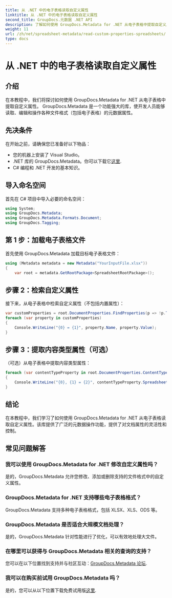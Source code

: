 ```yaml
---
title: 从 .NET 中的电子表格读取自定义属性
linktitle: 从 .NET 中的电子表格读取自定义属性
second_title: GroupDocs.元数据 .NET API
description: 了解如何使用 GroupDocs.Metadata for .NET 从电子表格中提取自定义属性。增强 .NET 应用程序中的元数据操作。
weight: 11
url: /zh/net/spreadsheet-metadata/read-custom-properties-spreadsheets/
type: docs
---
```

# 从 .NET 中的电子表格读取自定义属性

## 介绍
在本教程中，我们将探讨如何使用 GroupDocs.Metadata for .NET 从电子表格中提取自定义属性。 GroupDocs.Metadata 是一个功能强大的库，使开发人员能够读取、编辑和操作各种文件格式（包括电子表格）的元数据属性。
## 先决条件
在开始之前，请确保您已准备好以下物品：
- 您的机器上安装了 Visual Studio。
-  .NET 库的 GroupDocs.Metadata。你可以下载它[这里](https://releases.groupdocs.com/metadata/net/).
- C# 编程和 .NET 开发的基本知识。

## 导入命名空间
首先在 C# 项目中导入必要的命名空间：
```csharp
using System;
using GroupDocs.Metadata;
using GroupDocs.Metadata.Formats.Document;
using GroupDocs.Tagging;
```
## 第 1 步：加载电子表格文件
首先使用 GroupDocs.Metadata 加载目标电子表格文件：
```csharp
using (Metadata metadata = new Metadata("YourInputFile.xlsx"))
{
    var root = metadata.GetRootPackage<SpreadsheetRootPackage>();
```
## 步骤 2：检索自定义属性
接下来，从电子表格中检索自定义属性（不包括内置属性）：
```csharp
var customProperties = root.DocumentProperties.FindProperties(p => !p.Tags.Contains(Tags.Document.BuiltIn));
foreach (var property in customProperties)
{
    Console.WriteLine("{0} = {1}", property.Name, property.Value);
}
```
## 步骤 3：提取内容类型属性（可选）
（可选）从电子表格中提取内容类型属性：
```csharp
foreach (var contentTypeProperty in root.DocumentProperties.ContentTypeProperties.ToList())
{
    Console.WriteLine("{0}, {1} = {2}", contentTypeProperty.SpreadsheetPropertyType, contentTypeProperty.Name, contentTypeProperty.SpreadsheetPropertyValue);
}
```

## 结论
在本教程中，我们学习了如何使用 GroupDocs.Metadata for .NET 从电子表格读取自定义属性。该库提供了广泛的元数据操作功能，提供了对文档属性的灵活性和控制。

## 常见问题解答
### 我可以使用 GroupDocs.Metadata for .NET 修改自定义属性吗？
是的，GroupDocs.Metadata 允许您修改、添加或删除支持的文件格式中的自定义属性。
### GroupDocs.Metadata for .NET 支持哪些电子表格格式？
GroupDocs.Metadata 支持多种电子表格格式，包括 XLSX、XLS、ODS 等。
### GroupDocs.Metadata 是否适合大规模文档处理？
是的，GroupDocs.Metadata 针对性能进行了优化，可以有效地处理大文件。
### 在哪里可以获得与 GroupDocs.Metadata 相关的查询的支持？
您可以在以下位置找到支持并与社区互动：[GroupDocs.Metadata 论坛](https://forum.groupdocs.com/c/metadata/14).
### 我可以在购买前试用 GroupDocs.Metadata 吗？
是的，您可以从以下位置下载免费试用版[这里](https://releases.groupdocs.com/).